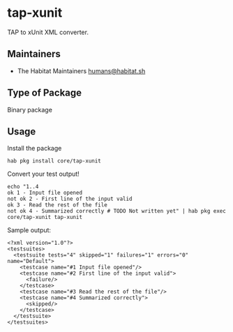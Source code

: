 # tap-xunit

TAP to xUnit XML converter.

## Maintainers

* The Habitat Maintainers <humans@habitat.sh>

## Type of Package

Binary package

## Usage

Install the package

```
hab pkg install core/tap-xunit
```

Convert your test output!

```
echo "1..4
ok 1 - Input file opened
not ok 2 - First line of the input valid
ok 3 - Read the rest of the file
not ok 4 - Summarized correctly # TODO Not written yet" | hab pkg exec core/tap-xunit tap-xunit
```

Sample output:

```
<?xml version="1.0"?>
<testsuites>
  <testsuite tests="4" skipped="1" failures="1" errors="0" name="Default">
    <testcase name="#1 Input file opened"/>
    <testcase name="#2 First line of the input valid">
      <failure/>
    </testcase>
    <testcase name="#3 Read the rest of the file"/>
    <testcase name="#4 Summarized correctly">
      <skipped/>
    </testcase>
  </testsuite>
</testsuites>
```
